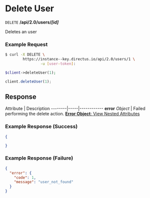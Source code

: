 # Delete User

<span class="request">`DELETE` **/api/2.0/users/_[id]_**</span>

<span class="description">Deletes an user</span>

### Example Request

```bash
$ curl -X DELETE \
        https://instance--key.directus.io/api/2.0/users/1 \
                -u [user-token]:
```

```php
$client->deleteUser(1);
```

```javascript
client.deleteUser(1);
```

## Response

<span class="attributes">Attribute</span> | Description
--------|-----|------------
<span class="custom">**error**</span> _Object_ | Failed performing the delete action. [**Error Object**: View Nested Attributes](/overview/objects-model.md#error-object)

### Example Response (Success)

```json
{

}
```

### Example Response (Failure)

```json
{
  "error": {
    "code": 1,
    "message": "user_not_found"
  }
}
```
